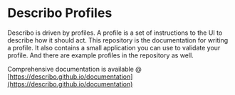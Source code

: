 # Describo Profiles

Describo is driven by profiles. A profile is a set of instructions to the UI to describe how it
should act. This repository is the documentation for writing a profile. It also contains a small
application you can use to validate your profile. And there are example profiles in the repository
as well.

Comprehensive documentation is available @
[https://describo.github.io/documentation](https://describo.github.io/documentation)
